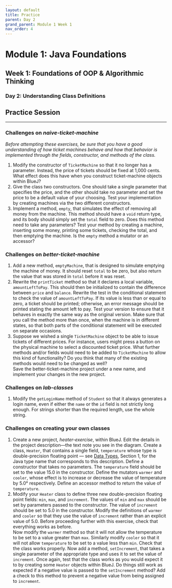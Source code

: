 ```yaml
---
layout: default
title: Practice
parent: Day 2
grand_parent: Module 1 Week 1
nav_order: 4
---
```


# Module 1: Java Foundations

## Week 1: Foundations of OOP & Algorithmic Thinking

### Day 2: Understanding Class Definitions

## Practice Session

---

### Challenges on _naive-ticket-machine_

_Before attempting these exercises, be sure that you have a good understanding of how ticket machines behave and how that behavior is implemented through the fields, constructor, and methods of the class._

1. Modify the constructor of `TicketMachine` so that it no longer has a parameter. Instead, the price of tickets should be fixed at 1,000 cents. What effect does this have when you construct ticket-machine objects within BlueJ?
2. Give the class two constructors. One should take a single parameter that specifies the price, and the other should take no parameter and set the price to be a default value of your choosing. Test your implementation by creating machines via the two different constructors.
3. Implement a method, `empty`, that simulates the effect of removing all money from the machine. This method should have a `void` return type, and its body should simply set the `total` field to zero. Does this method need to take any parameters? Test your method by creating a machine, inserting some money, printing some tickets, checking the total, and then emptying the machine. Is the `empty` method a mutator or an accessor?

### Challenges on _better-ticket-machine_

1. Add a new method, `emptyMachine`, that is designed to simulate emptying the machine of money. It should reset `total` to be zero, but also return the value that was stored in `total` before it was reset.
2. Rewrite the `printTicket` method so that it declares a local variable, `amountLeftToPay`. This should then be initialized to contain the difference between `price` and `balance`. Rewrite the test in the conditional statement to check the value of `amountLeftToPay`. If its value is less than or equal to zero, a ticket should be printed; otherwise, an error message should be printed stating the amount left to pay. Test your version to ensure that it behaves in exactly the same way as the original version. Make sure that you call the method more than once, when the machine is in different states, so that both parts of the conditional statement will be executed on separate occasions.
3. Suppose we wished a single `TicketMachine` object to be able to issue tickets of different prices. For instance, users might press a button on the physical machine to select a discounted ticket price. What further methods and/or fields would need to be added to `TicketMachine` to allow this kind of functionality? Do you think that many of the existing methods would need to be changed as well?  
   Save the better-ticket-machine project under a new name, and implement your changes in the new project.

### Challenges on _lab-classes_

1. Modify the `getLoginName` method of `Student` so that it always generates a login name, even if either the `name` or the `id` field is not strictly long enough. For strings shorter than the required length, use the whole string.

### Challenges on creating your own classes

1. Create a new project, _heater-exercise_, within BlueJ. Edit the details in the project description—the text note you see in the diagram. Create a class, `Heater`, that contains a single field, `temperature` whose type is double-precision floating point — see [Data Types](../../cheatsheets/datatypes.md), Section 1, for the Java type name that corresponds to this description. Define a constructor that takes no parameters. The `temperature` field should be set to the value 15.0 in the constructor. Define the mutators `warmer` and `cooler`, whose effect is to increase or decrease the value of temperature by 5.0° respectively. Define an accessor method to return the value of `temperature`.
2. Modify your `Heater` class to define three new double-precision floating point fields: `min`, `max`, and `increment`. The values of `min` and `max` should be set by parameters passed to the constructor. The value of `increment` should be set to 5.0 in the constructor. Modify the definitions of `warmer` and `cooler` so that they use the value of `increment` rather than an explicit value of 5.0. Before proceeding further with this exercise, check that everything works as before.  
   Now modify the `warmer` method so that it will not allow the temperature to be set to a value greater than `max`. Similarly modify `cooler` so that it will not allow `temperature` to be set to a value less than `min`. Check that the class works properly. Now add a method, `setIncrement`, that takes a single parameter of the appropriate type and uses it to set the value of `increment`. Once again, test that the class works as you would expect it to by creating some `Heater` objects within BlueJ. Do things still work as expected if a negative value is passed to the `setIncrement` method? Add a check to this method to prevent a negative value from being assigned to `increment`.
